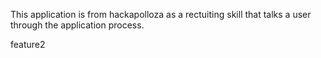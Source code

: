 This application is from hackapolloza as a rectuiting skill that talks a user through the application process. 


feature2
